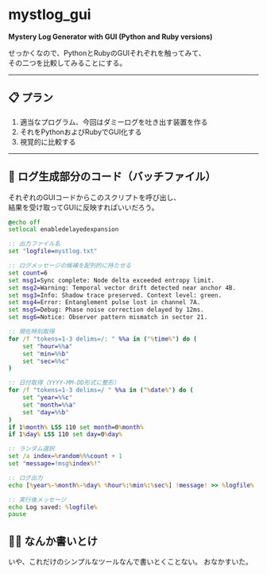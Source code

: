 # mystlog_gui
**Mystery Log Generator with GUI (Python and Ruby versions)**

せっかくなので、PythonとRubyのGUIそれぞれを触ってみて、  
その二つを比較してみることにする。

---

## 📋 プラン

1. 適当なプログラム、今回はダミーログを吐き出す装置を作る  
2. それをPythonおよびRubyでGUI化する  
3. 視覚的に比較する

---

## 🧪 ログ生成部分のコード（バッチファイル）

それぞれのGUIコードからこのスクリプトを呼び出し、  
結果を受け取ってGUIに反映すればいいだろう。

```bat
@echo off
setlocal enabledelayedexpansion

:: 出力ファイル名
set "logfile=mystlog.txt"

:: ログメッセージの候補を配列的に持たせる
set count=6
set msg1=Sync complete: Node delta exceeded entropy limit.
set msg2=Warning: Temporal vector drift detected near anchor 4B.
set msg3=Info: Shadow trace preserved. Context level: green.
set msg4=Error: Entanglement pulse lost in channel 7A.
set msg5=Debug: Phase noise correction delayed by 12ms.
set msg6=Notice: Observer pattern mismatch in sector 21.

:: 現在時刻取得
for /f "tokens=1-3 delims=/: " %%a in ("%time%") do (
    set "hour=%%a"
    set "min=%%b"
    set "sec=%%c"
)

:: 日付取得（YYYY-MM-DD形式に整形）
for /f "tokens=1-3 delims=/ " %%a in ("%date%") do (
    set "year=%%c"
    set "month=%%a"
    set "day=%%b"
)
if 1%month% LSS 110 set month=0%month%
if 1%day% LSS 110 set day=0%day%

:: ランダム選択
set /a index=%random%%%count + 1
set "message=!msg%index%!"

:: ログ出力
echo [%year%-%month%-%day% %hour%:%min%:%sec%] !message! >> %logfile%

:: 実行後メッセージ
echo Log saved: %logfile%
pause
```

## 🤷‍♂️ なんか書いとけ
いや、これだけのシンプルなツールなんで書いとくことない。
おなかすいた。